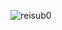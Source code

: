 <p align="left">
  <img src="https://github-readme-stats.vercel.app/api?username=reisub0&show_icons=true" alt="reisub0">
</p>

